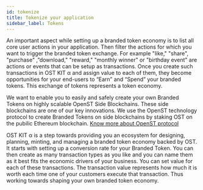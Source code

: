 ```yaml
---
id: tokenize
title: Tokenize your application
sidebar_label: Tokens
---
```


An important aspect while setting up a branded token economy is to list all core user actions in your application. Then filter the actions for which you want to trigger the branded token exchange.  For example "like," "share", "purchase" ,”download," "reward," "monthly winner" or "birthday event"  are actions or events that can be setup as transactions. Once you create such transactions in OST KIT α and assign value to each of them, they become opportunities for your end-users to “Earn” and “Spend” your branded tokens. This exchange of tokens represents a token economy.

We want to enable you to easily and safely create your own Branded Tokens on highly scalable OpenST Side Blockchains. These side blockchains are one of our key innovations. We use the OpenST technology protocol to create Branded Tokens on side blockchains by staking OST on the pubilic Ethereum blockchain.  [Know more about OpenST protocol](https://github.com/OpenSTFoundation/openst-platform/blob/master/CHANGELOG.md)

OST KIT α is a step towards providing you an ecosystem for designing, planning, minting, and managing a branded token economy backed by OST. It starts with setting up a conversion rate for your Branded Token. You can then create as many transaction types as you like and you can name them as it best fits the economic drivers of your business. You can set value for each of these transactions. The transaction value represents how much it is worth each time one of your customers execute that transaction.  Thus working towards shaping your own branded token economy. 
